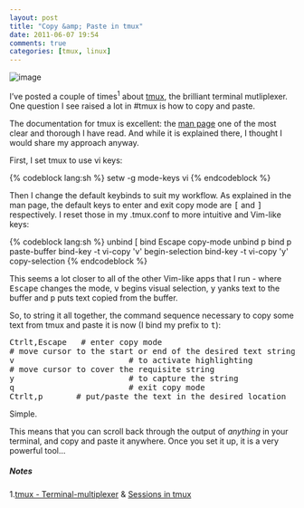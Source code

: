 ```yaml
---
layout: post
title: "Copy &amp; Paste in tmux"
date: 2011-06-07 19:54
comments: true
categories: [tmux, linux]
---
```

![image](http://dl.dropbox.com/u/261312/Blog-images/tmux-copy.png)

I’ve posted a couple of times<sup>1</sup> about
[tmux](http://tmux.sourceforge.net/ "tmux homepage"), the brilliant
terminal mutliplexer. One question I see raised a lot in \#tmux is how
to copy and paste.

The documentation for tmux is excellent: the 
[man page](http://www.openbsd.org/cgi-bin/man.cgi?query=tmux&sektion=1 "BSD man page: tmux")
one of the most clear and thorough I have read. And while it is
explained there, I thought I would share my approach anyway.

First, I set tmux to use vi keys:

{% codeblock lang:sh %}
setw -g mode-keys vi
{% endcodeblock %}

Then I change the default keybinds to suit my workflow. As explained in
the man page, the default keys to enter and exit copy mode are <kbd>[</kbd> 
and <kbd>]</kbd> respectively. I reset those in my <span class="file">.tmux.conf</span>
to more intuitive and Vim-like keys:

{% codeblock lang:sh %}
unbind [
bind Escape copy-mode
unbind p
bind p paste-buffer
bind-key -t vi-copy 'v' begin-selection
bind-key -t vi-copy 'y' copy-selection
{% endcodeblock %}

This seems a lot closer to all of the other Vim-like apps that I run -
where <kbd>Escape</kbd> changes the mode, <kbd>v</kbd> begins visual selection, 
<kbd>y</kbd> yanks text to the buffer and <kbd>p</kbd> puts text copied from the buffer.

So, to string it all together, the command sequence necessary to copy
some text from tmux and paste it is now (I bind my prefix to <kbd>t</kbd>):

<pre>
<kbd>Ctrl</kbd><kbd>t</kbd>,<kbd>Escape</kbd>   # enter copy mode
# move cursor to the start or end of the desired text string
<kbd>v</kbd>                        # to activate highlighting
# move cursor to cover the requisite string
<kbd>y</kbd>                        # to capture the string
<kbd>q</kbd>                        # exit copy mode
<kbd>Ctrl</kbd><kbd>t</kbd>,<kbd>p</kbd>       # put/paste the text in the desired location
</pre>

Simple.

This means that you can scroll back through the output of *anything* in
your terminal, and copy and paste it anywhere. Once you set it up, it is
a very powerful tool…

##### Notes
1.[tmux - Terminal-multiplexer](http://jasonwryan.com/blog/2010-01-07-tmux-terminal-multiplexer) &amp; [Sessions in tmux](http://jasonwryan.com/blog/2010-10-03-sessions-in-tmux)
